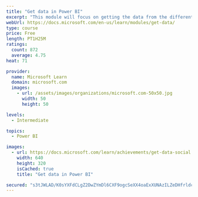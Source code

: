 ```yaml
---
title: "Get data in Power BI"
excerpt: "This module will focus on getting the data from the different data sources and importing it into Power BI by using Power Query."
webUrl: https://docs.microsoft.com/en-us/learn/modules/get-data/
type: course
price: Free
length: PT1H25M
ratings:
  count: 872
  average: 4.75
heat: 71

provider:
  name: Microsoft Learn
  domain: microsoft.com
  images:
    - url: /assets/images/organizations/microsoft.com-50x50.jpg
      width: 50
      height: 50

levels:
  - Intermediate

topics:
  - Power BI

images:
  - url: https://docs.microsoft.com/learn/achievements/get-data-social.png
    width: 640
    height: 320
    isCached: true
    title: "Get data in Power BI"

secured: "s3tJWLAD/K0sYXFdCLgZ2DwZYmDl6CXF9ogcSeXX4oaExXUNAzILZeDHfrldcSsQiLQdh7sDmg8W3/KXrYBnzzNFco3tPfqBLetGw225EGo8fXhrxExEn/YpYMZNxEk3SakuZ5KpxzwKZe9dshmxvhMx+Q0ykKM4TRzfM0UsJ4beob+XWggMQRF4Bzax8y9BHEElfW7+NTb92sSWkmI+7FNA9Zqypb0P5k/28THcQN6nGc/bdy8mFJQaBl9xS4ngfzv5MAWvoJTDdKzF2ULUfibfMj+BOJmytQOvUE3uaqiEOmn7XRH3rNml9ktkRCAIXkOvxPi+7mH3HWWp9R9AETJZH+ujnh5fXtJR+ZpF0OAYS+qgLWQKGeXDgCiaedCACRldINRCuMNBo2upg1HE224Mz2efHT+y9D0UwZAKh6s=;+ppKwCRZWbCObzXGG/zErw=="
---
```


